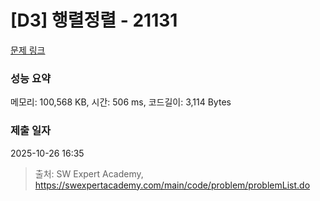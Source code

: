 # [D3] 행렬정렬 - 21131 

[문제 링크](https://swexpertacademy.com/main/code/problem/problemDetail.do?contestProbId=AZCQ28pKbaQDFAUC) 

### 성능 요약

메모리: 100,568 KB, 시간: 506 ms, 코드길이: 3,114 Bytes

### 제출 일자

2025-10-26 16:35



> 출처: SW Expert Academy, https://swexpertacademy.com/main/code/problem/problemList.do